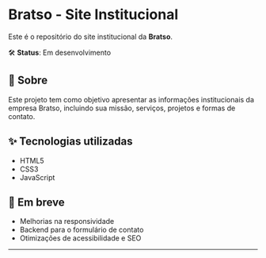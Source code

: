# Bratso - Site Institucional

Este é o repositório do site institucional da **Bratso**.

🛠️ **Status**: Em desenvolvimento  

## 📄 Sobre

Este projeto tem como objetivo apresentar as informações institucionais da empresa Bratso, incluindo sua missão, serviços, projetos e formas de contato.

## ✨ Tecnologias utilizadas

- HTML5
- CSS3
- JavaScript

## 📌 Em breve

- Melhorias na responsividade
- Backend para o formulário de contato
- Otimizações de acessibilidade e SEO

---
